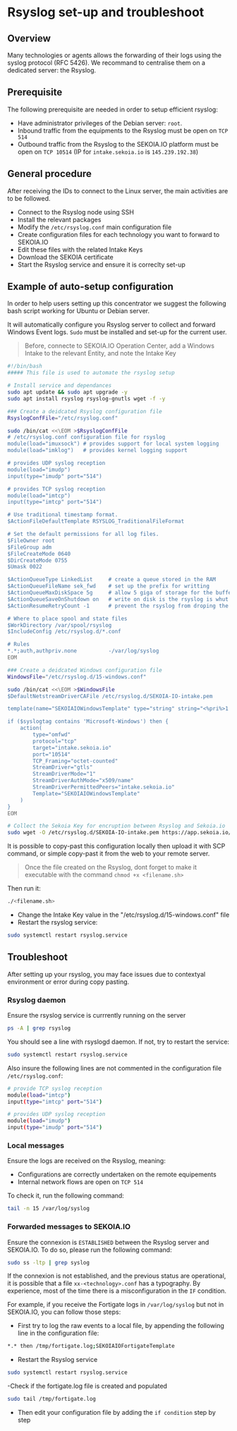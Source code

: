 # Rsyslog set-up and troubleshoot

## Overview
Many technologies or agents allows the forwarding of their logs using the syslog protocol (RFC 5426).
We recommand to centralise them on a dedicated server: the Rsyslog.

## Prerequisite
The following prerequisite are needed in order to setup efficient rsyslog:
- Have administrator privileges of the Debian server: `root`.
- Inbound traffic from the equipments to the Rsyslog must be open on `TCP 514`
- Outbound traffic from the Rsyslog to the SEKOIA.IO platform must be open on `TCP 10514` (IP for `intake.sekoia.io` is `145.239.192.38`)

## General procedure
After receiving the IDs to connect to the Linux server, the main activities are to be followed.
- Connect to the Rsyslog node using SSH
- Install the relevant packages
- Modify the `/etc/rsyslog.conf` main configuration file
- Create configuration files for each technology you want to forward to SEKOIA.IO
- Edit these files with the related Intake Keys
- Download the SEKOIA certificate
- Start the Rsyslog service and ensure it is correclty set-up 

## Example of auto-setup configuration
In order to help users setting up this concentrator we suggest the following bash script working for Ubuntu or Debian server.

It will automatically configure you Rsyslog server to collect and forward Windows Event logs.
`Sudo` must be installed and set-up for the current user.

> Before, connecte to SEKOIA.IO Operation Center, add a Windows Intake to the relevant Entity, and note the Intake Key

```bash
#!/bin/bash
##### This file is used to automate the rsyslog setup

# Install service and dependances
sudo apt update && sudo apt upgrade -y
sudo apt install rsyslog rsyslog-gnutls wget -f -y

### Create a deidcated Rsyslog configuration file
RsyslogConfFile="/etc/rsyslog.conf"

sudo /bin/cat <<\EOM >$RsyslogConfFile
# /etc/rsyslog.conf configuration file for rsyslog
module(load="imuxsock") # provides support for local system logging
module(load="imklog")   # provides kernel logging support

# provides UDP syslog reception
module(load="imudp")
input(type="imudp" port="514")

# provides TCP syslog reception
module(load="imtcp")
input(type="imtcp" port="514")

# Use traditional timestamp format.
$ActionFileDefaultTemplate RSYSLOG_TraditionalFileFormat

# Set the default permissions for all log files.
$FileOwner root
$FileGroup adm
$FileCreateMode 0640
$DirCreateMode 0755
$Umask 0022

$ActionQueueType LinkedList     # create a queue stored in the RAM
$ActionQueueFileName sek_fwd    # set up the prefix for writting
$ActionQueueMaxDiskSpace 5g     # allow 5 giga of storage for the buffer
$ActionQueueSaveOnShutdown on   # write on disk is the rsyslog is whut down
$ActionResumeRetryCount -1      # prevent the rsyslog from droping the logs if the connexion is interrupted

# Where to place spool and state files
$WorkDirectory /var/spool/rsyslog
$IncludeConfig /etc/rsyslog.d/*.conf

# Rules
*.*;auth,authpriv.none          -/var/log/syslog
EOM

### Create a deidcated Windows configuration file
WindowsFile="/etc/rsyslog.d/15-windows.conf"

sudo /bin/cat <<\EOM >$WindowsFile
$DefaultNetstreamDriverCAFile /etc/rsyslog.d/SEKOIA-IO-intake.pem

template(name="SEKOIAIOWindowsTemplate" type="string" string="<%pri%>1 %timestamp:::date-rfc3339% %hostname% %app-name% %procid% LOG [SEKOIA@53288 intake_key=\"YOUR_INTAKE_KEY\"] %msg%\n")

if ($syslogtag contains 'Microsoft-Windows') then {
    action(
        type="omfwd"
        protocol="tcp"
        target="intake.sekoia.io"
        port="10514"
        TCP_Framing="octet-counted"
        StreamDriver="gtls"
        StreamDriverMode="1"
        StreamDriverAuthMode="x509/name"
        StreamDriverPermittedPeers="intake.sekoia.io"
        Template="SEKOIAIOWindowsTemplate"
    )
}
EOM

# Collect the Sekoia Key for encruption between Rsyslog and Sekoia.io
sudo wget -O /etc/rsyslog.d/SEKOIA-IO-intake.pem https://app.sekoia.io/assets/files/SEKOIA-IO-intake.pem
```

It is possible to copy-past this configuration locally then upload it with SCP command, or simple copy-past it from the web to your remote server.

> Once the file created on the Rsyslog, dont forget to make it executable with the command `chmod +x <filename.sh>`

Then run it: 
```bash
./<filename.sh>
```

- Change the Intake Key value in the "/etc/rsyslog.d/15-windows.conf" file
- Restart the rsyslog service: 
```bash
sudo systemctl restart rsyslog.service
```

## Troubleshoot
After setting up your rsyslog, you may face issues due to contextyal environment or error during copy pasting.

### Rsyslog daemon
Ensure the rsyslog service is currrently running on the server
```bash
ps -A | grep rsyslog 
```
You should see a line with rsyslogd daemon. If not, try to restart the service:
```bash
sudo systemctl restart rsyslog.service
```

Also insure the following lines are not commented in the configuration file `/etc/rsyslog.conf`:
```bash
# provide TCP syslog reception
module(load="imtcp")
input(type="imtcp" port="514")

# provides UDP syslog reception
module(load="imudp")
input(type="imudp" port="514")
```

### Local messages
Ensure the logs are received on the Rsyslog, meaning:
- Configurations are correctly undertaken on the remote equipements
- Internal network flows are open on `TCP 514`

To check it, run the following command:
```bash
tail -n 15 /var/log/syslog
``` 

### Forwarded messages to SEKOIA.IO
Ensure the connexion is `ESTABLISHED` between the Rsyslog server and SEKOIA.IO. To do so, please run the following command:
```bash
sudo ss -ltp | grep syslog 
```

If the connexion is not established, and the previous status are operational, it is possible that a file `xx-<technology>.conf` has a typography.
By experience, most of the time there is a misconfiguration in the `IF` condition.

For example, if you receive the Fortigate logs in `/var/log/syslog` but not in SEKOIA.IO, you can follow those steps:
- First try to log the raw events to a local file, by appending the following line in the configuration file:
```bash
*.* then /tmp/fortigate.log;SEKOIAIOFortigateTemplate
```

- Restart the Rsyslog service
```bash
sudo systemctl restart rsyslog.service
```

-Check if the fortigate.log file is created and populated
```bash
sudo tail /tmp/fortigate.log
```

- Then edit your configuration file by adding the `if condition` step by step
